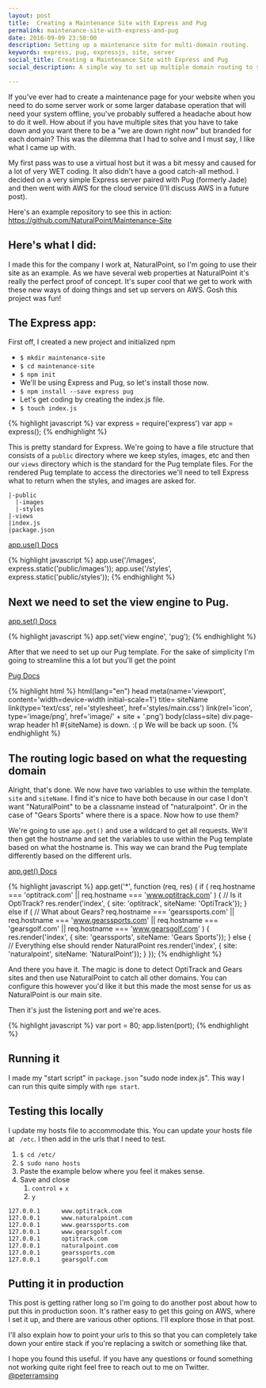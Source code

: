 ```yaml
---
layout: post
title:  Creating a Maintenance Site with Express and Pug
permalink: maintenance-site-with-express-and-pug
date: 2016-09-09 23:50:00
description: Setting up a maintenance site for multi-domain routing.
keywords: express, pug, expressjs, site, server
social_title: Creating a Maintenance Site with Express and Pug
social_description: A simple way to set up multiple domain routing to separate maintenance/outage pages using Express and Pug (formerly Jade).

---
```


If you've ever had to create a maintenance page for your website when you need to do some server work or some larger database operation that will need your system offline, you've probably suffered a headache about how to do it well. How about if you have multiple sites that you have to take down and you want there to be a "we are down right now" but branded for each domain? This was the dilemma that I had to solve and I must say, I like what I came up with.

My first pass was to use a virtual host but it was a bit messy and caused for a lot of very WET coding. It also didn't have a good catch-all method. I decided on a very simple Express server paired with Pug (formerly Jade) and then went with AWS for the cloud service (I'll discuss AWS in a future post).

Here's an example repository to see this in action: https://github.com/NaturalPoint/Maintenance-Site

## Here's what I did:

I made this for the company I work at, NaturalPoint, so I'm going to use their site as an example. As we have several web properties at NaturalPoint it's really the perfect proof of concept. It's super cool that we get to work with these new ways of doing things and set up servers on AWS. Gosh this project was fun!

## The Express app:

First off, I created a new project and initialized npm

* `$ mkdir maintenance-site`
* `$ cd maintenance-site`
* `$ npm init`
* We'll be using Express and Pug, so let's install those now.
* `$ npm install --save express pug`
* Let's get coding by creating the index.js file.
* `$ touch index.js`

{% highlight javascript %}
var express = require('express')
var app = express();
{% endhighlight %}

This is pretty standard for Express. We're going to have a file structure that consists of a `public` directory where we keep styles, images, etc and then our `views` directory which is the standard for the Pug template files. For the rendered Pug template to access the directories we'll need to tell Express what to return when the styles, and images are asked for.

```
|-public
  |-images
  |-styles
|-views
|index.js
|package.json
```

[app.use() Docs](https://expressjs.com/en/4x/api.html#app.use)

{% highlight javascript %}
app.use('/images', express.static('public/images'));
app.use('/styles', express.static('public/styles'));
{% endhighlight %}

## Next we need to set the view engine to Pug.

[app.set() Docs](https://expressjs.com/en/4x/api.html#app.set)

{% highlight javascript %}
app.set('view engine', 'pug');
{% endhighlight %}

After that we need to set up our Pug template. For the sake of simplicity I'm going to streamline this a lot but you'll get the point

[Pug Docs](https://pugjs.org/api/getting-started.html)

{% highlight html %}
html(lang="en")
  head
    meta(name='viewport', content='width=device-width initial-scale=1')
    title= siteName
    link(type='text/css', rel='stylesheet', href='styles/main.css')
    link(rel='icon', type='image/png', href='image/' + site + '.png')
  body(class=site)
    div.page-wrap
      header
        h1 #{siteName} is down. :(
        p We will be back up soon.
{% endhighlight %}

## The routing logic based on what the requesting domain

Alright, that's done. We now have two variables to use within the template. `site` and `siteName`. I find it's nice to have both because in our case I don't want "NaturalPoint" to be a classname instead of "naturalpoint". Or in the case of "Gears Sports" where there is a space. Now how to use them?

We're going to use `app.get()` and use a wildcard to get all requests. We'll then get the hostname and set the variables to use within the Pug template based on what the hostname is. This way we can brand the Pug template differently based on the different urls.

[app.get() Docs](https://expressjs.com/en/4x/api.html#app.get.method)

{% highlight javascript %}
app.get('*', function (req, res) {
    if (
        req.hostname === 'optitrack.com' ||
        req.hostname === 'www.optitrack.com'
    ) {
        // Is it OptiTrack?
        res.render('index', { site: 'optitrack', siteName: 'OptiTrack'});
    } else if (
        // What about Gears?
        req.hostname === 'gearssports.com' ||
        req.hostname === 'www.gearssports.com' ||
        req.hostname === 'gearsgolf.com' ||
        req.hostname === 'www.gearsgolf.com'
    ) {
        res.render('index', { site: 'gearssports', siteName: 'Gears Sports'});
    } else {
        // Everything else should render NaturalPoint
        res.render('index', { site: 'naturalpoint', siteName: 'NaturalPoint'});
    }
});
{% endhighlight %}

And there you have it. The magic is done to detect OptiTrack and Gears sites and then use NaturalPoint to catch all other domains. You can configure this however you'd like it but this made the most sense for us as NaturalPoint is our main site.

Then it's just the listening port and we're aces.

{% highlight javascript %}
var port = 80;
app.listen(port);
{% endhighlight %}

## Running it

I made my "start script" in `package.json` "sudo node index.js". This way I can run this quite simply with `npm start`.

## Testing this locally

I update my hosts file to accommodate this. You can update your hosts file at ` /etc`. I then add in the urls that I need to test.

1. `$ cd /etc/`
2. `$ sudo nano hosts`
3. Paste the example below where you feel it makes sense.
4. Save and close
    1. `control` + `x`
    2. `y`

```
127.0.0.1      www.optitrack.com
127.0.0.1      www.naturalpoint.com
127.0.0.1      www.gearssports.com
127.0.0.1      www.gearsgolf.com
127.0.0.1      optitrack.com
127.0.0.1      naturalpoint.com
127.0.0.1      gearssports.com
127.0.0.1      gearsgolf.com
```


## Putting it in production

This post is getting rather long so I'm going to do another post about how to put this in production soon. It's rather easy to get this going on AWS, where I set it up, and there are various other options. I'll explore those in that post.

I'll also explain how to point your urls to this so that you can completely take down your entire stack if you're replacing a switch or something like that.

I hope you found this useful. If you have any questions or found something not working quite right feel free to reach out to me on Twitter. [@peterramsing](https://twitter.com/peterramsing)
